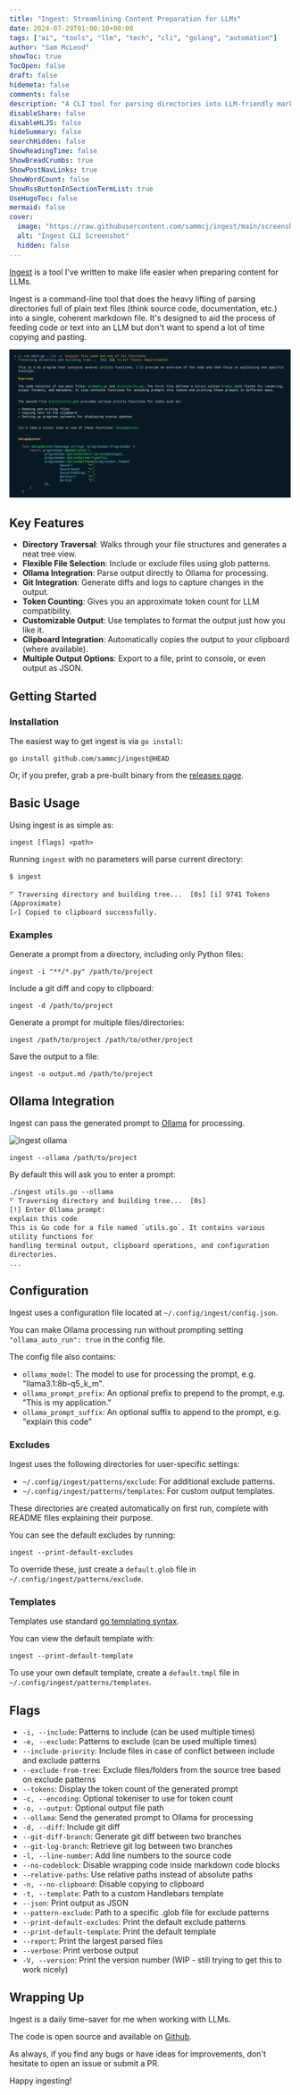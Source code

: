 ```yaml
---
title: "Ingest: Streamlining Content Preparation for LLMs"
date: 2024-07-29T01:00:10+00:00
tags: ["ai", "tools", "llm", "tech", "cli", "golang", "automation"]
author: "Sam McLeod"
showToc: true
TocOpen: false
draft: false
hidemeta: false
comments: false
description: "A CLI tool for parsing directories into LLM-friendly markdown"
disableShare: false
disableHLJS: false
hideSummary: false
searchHidden: false
ShowReadingTime: false
ShowBreadCrumbs: true
ShowPostNavLinks: true
ShowWordCount: false
ShowRssButtonInSectionTermList: true
UseHugoToc: false
mermaid: false
cover:
  image: "https://raw.githubusercontent.com/sammcj/ingest/main/screenshot.png"
  alt: "Ingest CLI Screenshot"
  hidden: false
---
```


[Ingest](https://github.com/sammcj/ingest/) is a tool I've written to make life easier when preparing content for LLMs.

Ingest is a command-line tool that does the heavy lifting of parsing directories full of plain text files (think source code, documentation, etc.) into a single, coherent markdown file. It's designed to aid the process of feeding code or text into an LLM but don't want to spend a lot of time copying and pasting.

![Ingest CLI Screenshot](https://raw.githubusercontent.com/sammcj/ingest/main/screenshot.png)

## Key Features

- **Directory Traversal**: Walks through your file structures and generates a neat tree view.
- **Flexible File Selection**: Include or exclude files using glob patterns.
- **Ollama Integration**: Parse output directly to Ollama for processing.
- **Git Integration**: Generate diffs and logs to capture changes in the output.
- **Token Counting**: Gives you an approximate token count for LLM compatibility.
- **Customizable Output**: Use templates to format the output just how you like it.
- **Clipboard Integration**: Automatically copies the output to your clipboard (where available).
- **Multiple Output Options**: Export to a file, print to console, or even output as JSON.

## Getting Started

### Installation

The easiest way to get ingest is via `go install`:

```shell
go install github.com/sammcj/ingest@HEAD
```

Or, if you prefer, grab a pre-built binary from the [releases page](https://github.com/sammcj/ingest/releases).

## Basic Usage

Using ingest is as simple as:

```shell
ingest [flags] <path>
```

Running `ingest` with no parameters will parse current directory:

```shell
$ ingest

⠋ Traversing directory and building tree...  [0s] [i] 9741 Tokens (Approximate)
[✓] Copied to clipboard successfully.
```

### Examples

Generate a prompt from a directory, including only Python files:

```shell
ingest -i "**/*.py" /path/to/project
```

Include a git diff and copy to clipboard:

```shell
ingest -d /path/to/project
```

Generate a prompt for multiple files/directories:

```shell
ingest /path/to/project /path/to/other/project
```

Save the output to a file:

```shell
ingest -o output.md /path/to/project
```

## Ollama Integration

Ingest can pass the generated prompt to [Ollama](https://ollama.com) for processing.

![ingest ollama](https://raw.githubusercontent.com/sammcj/ingest/main/ollama-ingest.png)

```shell
ingest --ollama /path/to/project
```

By default this will ask you to enter a prompt:

```shell
./ingest utils.go --ollama
⠋ Traversing directory and building tree...  [0s]
[!] Enter Ollama prompt:
explain this code
This is Go code for a file named `utils.go`. It contains various utility functions for
handling terminal output, clipboard operations, and configuration directories.
...
```

## Configuration

Ingest uses a configuration file located at `~/.config/ingest/config.json`.

You can make Ollama processing run without prompting setting `"ollama_auto_run": true` in the config file.

The config file also contains:

- `ollama_model`: The model to use for processing the prompt, e.g. "llama3.1:8b-q5_k_m".
- `ollama_prompt_prefix`: An optional prefix to prepend to the prompt, e.g. "This is my application."
- `ollama_prompt_suffix`: An optional suffix to append to the prompt, e.g. "explain this code"

### Excludes

Ingest uses the following directories for user-specific settings:

- `~/.config/ingest/patterns/exclude`: For additional exclude patterns.
- `~/.config/ingest/patterns/templates`: For custom output templates.

These directories are created automatically on first run, complete with README files explaining their purpose.

You can see the default excludes by running:

```shell
ingest --print-default-excludes
```

To override these, just create a `default.glob` file in `~/.config/ingest/patterns/exclude`.

### Templates

Templates use standard [go templating syntax](https://pkg.go.dev/text/template).

You can view the default template with:

```shell
ingest --print-default-template
```

To use your own default template, create a `default.tmpl` file in `~/.config/ingest/patterns/templates`.

## Flags

- `-i, --include`: Patterns to include (can be used multiple times)
- `-e, --exclude`: Patterns to exclude (can be used multiple times)
- `--include-priority`: Include files in case of conflict between include and exclude patterns
- `--exclude-from-tree`: Exclude files/folders from the source tree based on exclude patterns
- `--tokens`: Display the token count of the generated prompt
- `-c, --encoding`: Optional tokeniser to use for token count
- `-o, --output`: Optional output file path
- `--ollama`: Send the generated prompt to Ollama for processing
- `-d, --diff`: Include git diff
- `--git-diff-branch`: Generate git diff between two branches
- `--git-log-branch`: Retrieve git log between two branches
- `-l, --line-number`: Add line numbers to the source code
- `--no-codeblock`: Disable wrapping code inside markdown code blocks
- `--relative-paths`: Use relative paths instead of absolute paths
- `-n, --no-clipboard`: Disable copying to clipboard
- `-t, --template`: Path to a custom Handlebars template
- `--json`: Print output as JSON
- `--pattern-exclude`: Path to a specific .glob file for exclude patterns
- `--print-default-excludes`: Print the default exclude patterns
- `--print-default-template`: Print the default template
- `--report`: Print the largest parsed files
- `--verbose`: Print verbose output
- `-V, --version`: Print the version number (WIP - still trying to get this to work nicely)

## Wrapping Up

Ingest is a daily time-saver for me when working with LLMs.

The code is open source and available on [Github](https://github.com/sammcj/ingest/).

As always, if you find any bugs or have ideas for improvements, don't hesitate to open an issue or submit a PR.

Happy ingesting!
